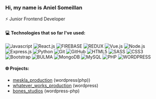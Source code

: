 ### Hi, my name is Aniel Someillan 

⚡ Junior Frontend Developer

#### 💻 Technologies that so far I've used:

![Javascript](https://img.shields.io/badge/-Javascript-black?style=flat&logo=javascript)
![React.js](https://img.shields.io/badge/-React.js-007494?style=flat&logo=react)
![FIREBASE](https://img.shields.io/badge/-firebase-007494?style=flat&logo=firebase)
![REDUX](https://img.shields.io/badge/-Redux-purple?style=flat&logo=redux)
![Vue.js](https://img.shields.io/badge/-Vue.js-0C4B33?style=flat&logo=Vue.js) 
![Node.js](https://img.shields.io/badge/-Node.js-black?style=flat&logo=Node.js)
![Express.js](https://img.shields.io/badge/-Express.js-black?style=flat&logo=Express)
![Python](https://img.shields.io/badge/-Python-356c9a?style=flat&logo=Python&logoColor=white)
![Git](https://img.shields.io/badge/-Git-grey?style=flat&logo=git)
![GitHub](https://img.shields.io/badge/-GitHub-181717?style=flat&logo=github)
![HTML5](https://img.shields.io/badge/-HTML5-E34F26?style=flat&logo=html5&logoColor=white)
![SASS](https://img.shields.io/badge/-SASS-c16792?style=flat&logo=sass&logoColor=white)
![CSS3](https://img.shields.io/badge/-CSS3-1572B6?style=flat&logo=css3)
![Bootstrap](https://img.shields.io/badge/-Bootstrap-563D7C?style=flat&logo=bootstrap)
![BULMA](https://img.shields.io/badge/-bulma-white?style=flat&logo=bulma)
![MongoDB](https://img.shields.io/badge/-MongoDB-black?style=flat&logo=mongodb)
![MySQL](https://img.shields.io/badge/-MySQL-white?style=flat&logo=mysql)
![PHP](https://img.shields.io/badge/-PHP-black?style=flat&logo=php)
![WORDPRESS](https://img.shields.io/badge/-WORDPRESS-darkblue?style=flat&logo=wordpress)



#### 🌐 Projects:
- [meskla_production](https://mesklaproduction.com) (wordpress(php))
- [whatever_works_production](https://whateverworks.pl) (wordpress)
- [bones_studios](https://bones.studio) (wordpress-php)


